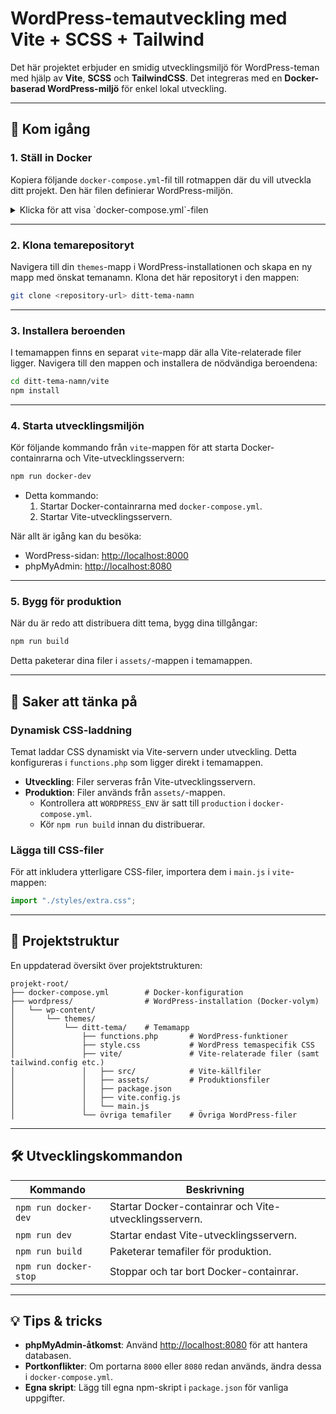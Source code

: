 # WordPress-temautveckling med Vite + SCSS + Tailwind

Det här projektet erbjuder en smidig utvecklingsmiljö för WordPress-teman med hjälp av **Vite**, **SCSS** och **TailwindCSS**. Det integreras med en **Docker-baserad WordPress-miljö** för enkel lokal utveckling.

---

## 🚀 Kom igång

### 1. **Ställ in Docker**

Kopiera följande `docker-compose.yml`-fil till rotmappen där du vill utveckla ditt projekt. Den här filen definierar WordPress-miljön.

<details>
<summary>Klicka för att visa `docker-compose.yml`-filen</summary>

```yaml
services:
  db:
    platform: linux/x86_64
    image: mysql:8.0
    container_name: wordpress_db
    volumes:
      - db_data:/var/lib/mysql
    restart: always
    environment:
      MYSQL_ROOT_PASSWORD: rootpassword
      MYSQL_DATABASE: wordpress
      MYSQL_USER: wordpress
      MYSQL_PASSWORD: wordpresspassword

  wordpress:
    image: wordpress:latest
    depends_on:
      - db
    ports:
      - "8000:80"
    restart: always
    environment:
      WORDPRESS_DB_HOST: db:3306
      WORDPRESS_DB_USER: wordpress
      WORDPRESS_DB_PASSWORD: wordpresspassword
      WORDPRESS_DB_NAME: wordpress
      WORDPRESS_ENV: development
    volumes:
      - ./wordpress:/var/www/html

  phpmyadmin:
    image: phpmyadmin/phpmyadmin
    platform: linux/amd64
    depends_on:
      - db
    ports:
      - "8080:80"
    restart: always
    environment:
      PMA_HOST: db
      MYSQL_ROOT_PASSWORD: rootpassword

volumes:
  db_data:
```

</details>

---

### 2. **Klona temarepositoryt**

Navigera till din `themes`-mapp i WordPress-installationen och skapa en ny mapp med önskat temanamn. Klona det här repositoryt i den mappen:

```bash
git clone <repository-url> ditt-tema-namn
```

---

### 3. **Installera beroenden**

I temamappen finns en separat `vite`-mapp där alla Vite-relaterade filer ligger. Navigera till den mappen och installera de nödvändiga beroendena:

```bash
cd ditt-tema-namn/vite
npm install
```

---

### 4. **Starta utvecklingsmiljön**

Kör följande kommando från `vite`-mappen för att starta Docker-containrarna och Vite-utvecklingsservern:

```bash
npm run docker-dev
```

- Detta kommando:
  1. Startar Docker-containrarna med `docker-compose.yml`.
  2. Startar Vite-utvecklingsservern.

När allt är igång kan du besöka:

- WordPress-sidan: [http://localhost:8000](http://localhost:8000)
- phpMyAdmin: [http://localhost:8080](http://localhost:8080)

---

### 5. **Bygg för produktion**

När du är redo att distribuera ditt tema, bygg dina tillgångar:

```bash
npm run build
```

Detta paketerar dina filer i `assets/`-mappen i temamappen.

---

## 📝 Saker att tänka på

### Dynamisk CSS-laddning

Temat laddar CSS dynamiskt via Vite-servern under utveckling. Detta konfigureras i `functions.php` som ligger direkt i temamappen.

- **Utveckling**: Filer serveras från Vite-utvecklingsservern.
- **Produktion**: Filer används från `assets/`-mappen.
  - Kontrollera att `WORDPRESS_ENV` är satt till `production` i `docker-compose.yml`.
  - Kör `npm run build` innan du distribuerar.

### Lägga till CSS-filer

För att inkludera ytterligare CSS-filer, importera dem i `main.js` i `vite`-mappen:

```javascript
import "./styles/extra.css";
```

---

## 📂 Projektstruktur

En uppdaterad översikt över projektstrukturen:

```
projekt-root/
├── docker-compose.yml        # Docker-konfiguration
├── wordpress/                # WordPress-installation (Docker-volym)
│   └── wp-content/
│       └── themes/
│           └── ditt-tema/    # Temamapp
│               ├── functions.php       # WordPress-funktioner
│               ├── style.css           # WordPress temaspecifik CSS
│               ├── vite/               # Vite-relaterade filer (samt tailwind.config etc.)
│               │   ├── src/            # Vite-källfiler
│               │   ├── assets/         # Produktionsfiler
│               │   ├── package.json
│               │   ├── vite.config.js
│               │   └── main.js
│               └── övriga temafiler    # Övriga WordPress-filer
```

---

## 🛠 Utvecklingskommandon

| Kommando              | Beskrivning                                            |
| --------------------- | ------------------------------------------------------ |
| `npm run docker-dev`  | Startar Docker-containrar och Vite-utvecklingsservern. |
| `npm run dev`         | Startar endast Vite-utvecklingsservern.                |
| `npm run build`       | Paketerar temafiler för produktion.                    |
| `npm run docker-stop` | Stoppar och tar bort Docker-containrar.                |

---

## 💡 Tips & tricks

- **phpMyAdmin-åtkomst**: Använd [http://localhost:8080](http://localhost:8080) för att hantera databasen.
- **Portkonflikter**: Om portarna `8000` eller `8080` redan används, ändra dessa i `docker-compose.yml`.
- **Egna skript**: Lägg till egna npm-skript i `package.json` för vanliga uppgifter.
